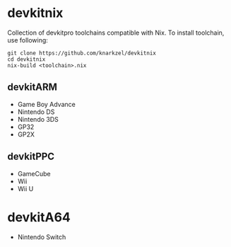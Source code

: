 # devkitnix

Collection of devkitpro toolchains compatible with Nix.
To install toolchain, use following:

```
git clone https://github.com/knarkzel/devkitnix
cd devkitnix
nix-build <toolchain>.nix
```

## devkitARM

- Game Boy Advance
- Nintendo DS
- Nintendo 3DS
- GP32
- GP2X

## devkitPPC

- GameCube
- Wii
- Wii U

# devkitA64

- Nintendo Switch
